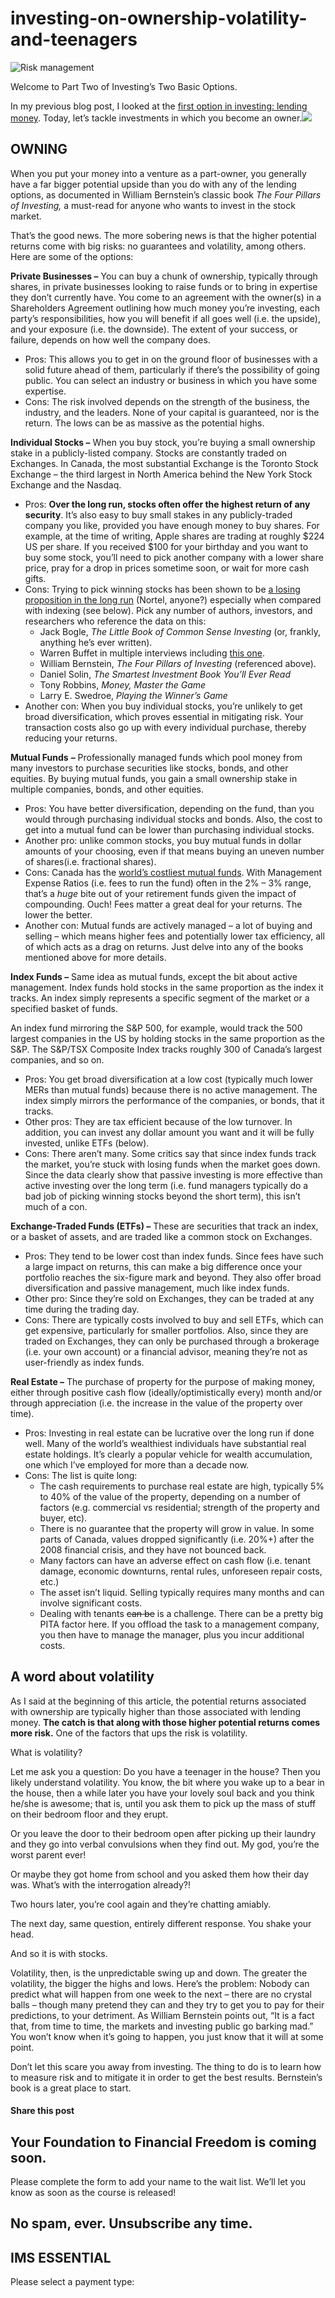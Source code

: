 # investing-on-ownership-volatility-and-teenagers
![Risk management](https://yourfinanciallaunchpad.com/wp-content/uploads/elementor/thumbs/Risk-iStock-495540916-qdc6cpthe1jg09nepcheyd0ymqwyqy89x64timb4aw.jpg "Risk management")

Welcome to Part Two of Investing’s Two Basic Options.

In my previous blog post, I looked at the [first option in investing: lending money](https://yflmainprod.wpengine.com/2018/08/investing-boils-down-to-two-basic-options/). Today, let’s tackle investments in which you become an owner.![](attachments/Risk-iStock-495540916.jpg)

## OWNING

When you put your money into a venture as a part-owner, you generally have a far bigger potential upside than you do with any of the lending options, as documented in William Bernstein’s classic book *The Four Pillars of Investing,* a must-read for anyone who wants to invest in the stock market.

That’s the good news. The more sobering news is that the higher potential returns come with big risks: no guarantees and volatility, among others. Here are some of the options:

**Private Businesses –** You can buy a chunk of ownership, typically through shares, in private businesses looking to raise funds or to bring in expertise they don’t currently have. You come to an agreement with the owner(s) in a Shareholders Agreement outlining how much money you’re investing, each party’s responsibilities, how you will benefit if all goes well (i.e. the upside), and your exposure (i.e. the downside). The extent of your success, or failure, depends on how well the company does.

- Pros: This allows you to get in on the ground floor of businesses with a solid future ahead of them, particularly if there’s the possibility of going public. You can select an industry or business in which you have some expertise.
- Cons: The risk involved depends on the strength of the business, the industry, and the leaders. None of your capital is guaranteed, nor is the return. The lows can be as massive as the potential highs.

**Individual Stocks –** When you buy stock, you’re buying a small ownership stake in a publicly-listed company. Stocks are constantly traded on Exchanges. In Canada, the most substantial Exchange is the Toronto Stock Exchange – the third largest in North America behind the New York Stock Exchange and the Nasdaq.

- Pros: **Over the long run, stocks often offer the highest return of any security**. It’s also easy to buy small stakes in any publicly-traded company you like, provided you have enough money to buy shares. For example, at the time of writing, Apple shares are trading at roughly $224 US per share. If you received $100 for your birthday and you want to buy some stock, you’ll need to pick another company with a lower share price, pray for a drop in prices sometime soon, or wait for more cash gifts.
- Cons: Trying to pick winning stocks has been shown to be [a losing proposition in the long run](https://www.investopedia.com/articles/financial-advisors/062915/indexing-vs-stock-picking-which-better-right-now.asp) (Nortel, anyone?) especially when compared with indexing (see below). Pick any number of authors, investors, and researchers who reference the data on this:
	- Jack Bogle, *The Little Book of Common Sense Investing* (or, frankly, anything he’s ever written).
	- Warren Buffet in multiple interviews including [this one](https://www.thebalance.com/pick-stocks-like-warren-buffett-4118944).
	- William Bernstein, *The Four Pillars of Investing* (referenced above).
	- Daniel Solin, *The Smartest Investment Book You’ll Ever Read*
	- Tony Robbins, *Money, Master the Game*
	- Larry E. Swedroe, *Playing the Winner’s Game*
- Another con: When you buy individual stocks, you’re unlikely to get broad diversification, which proves essential in mitigating risk. Your transaction costs also go up with every individual purchase, thereby reducing your returns.

**Mutual Funds** **–** Professionally managed funds which pool money from many investors to purchase securities like stocks, bonds, and other equities. By buying mutual funds, you gain a small ownership stake in multiple companies, bonds, and other equities.

- Pros: You have better diversification, depending on the fund, than you would through purchasing individual stocks and bonds. Also, the cost to get into a mutual fund can be lower than purchasing individual stocks.
- Another pro: unlike common stocks, you buy mutual funds in dollar amounts of your choosing, even if that means buying an uneven number of shares(i.e. fractional shares).
- Cons: Canada has the [world’s costliest mutual funds](https://business.financialpost.com/investing/funds/vanguard-known-for-cheap-etfs-launches-canadian-mutual-funds?utm_campaign=Echobox&utm_medium=Social&utm_source=Twitter#Echobox=1530016356). With Management Expense Ratios (i.e. fees to run the fund) often in the 2% – 3% range, that’s a *huge* bite out of your retirement funds given the impact of compounding. Ouch! Fees matter a great deal for your returns. The lower the better.
- Another con: Mutual funds are actively managed – a lot of buying and selling – which means higher fees and potentially lower tax efficiency, all of which acts as a drag on returns. Just delve into any of the books mentioned above for more details.

**Index Funds –** Same idea as mutual funds, except the bit about active management. Index funds hold stocks in the same proportion as the index it tracks. An index simply represents a specific segment of the market or a specified basket of funds.

An index fund mirroring the S&P 500, for example, would track the 500 largest companies in the US by holding stocks in the same proportion as the S&P. The S&P/TSX Composite Index tracks roughly 300 of Canada’s largest companies, and so on.

- Pros: You get broad diversification at a low cost (typically much lower MERs than mutual funds) because there is no active management. The index simply mirrors the performance of the companies, or bonds, that it tracks.
- Other pros: They are tax efficient because of the low turnover. In addition, you can invest any dollar amount you want and it will be fully invested, unlike ETFs (below).
- Cons: There aren’t many. Some critics say that since index funds track the market, you’re stuck with losing funds when the market goes down. Since the data clearly show that passive investing is more effective than active investing over the long term (i.e. fund managers typically do a bad job of picking winning stocks beyond the short term), this isn’t much of a con.

**Exchange-Traded Funds (ETFs) –** These are securities that track an index, or a basket of assets, and are traded like a common stock on Exchanges.

- Pros: They tend to be lower cost than index funds. Since fees have such a large impact on returns, this can make a big difference once your portfolio reaches the six-figure mark and beyond. They also offer broad diversification and passive management, much like index funds.
- Other pro: Since they’re sold on Exchanges, they can be traded at any time during the trading day.
- Cons: There are typically costs involved to buy and sell ETFs, which can get expensive, particularly for smaller portfolios. Also, since they are traded on Exchanges, they can only be purchased through a brokerage (i.e. your own account) or a financial advisor, meaning they’re not as user-friendly as index funds.

**Real Estate –** The purchase of property for the purpose of making money, either through positive cash flow (ideally/optimistically every) month and/or through appreciation (i.e. the increase in the value of the property over time).

- Pros: Investing in real estate can be lucrative over the long run if done well. Many of the world’s wealthiest individuals have substantial real estate holdings. It’s clearly a popular vehicle for wealth accumulation, one which I’ve employed for more than a decade now.
- Cons: The list is quite long:
	- The cash requirements to purchase real estate are high, typically 5% to 40% of the value of the property, depending on a number of factors (e.g. commercial vs residential; strength of the property and buyer, etc).
	- There is no guarantee that the property will grow in value. In some parts of Canada, values dropped significantly (i.e. 20%+) after the 2008 financial crisis, and they have not bounced back.
	- Many factors can have an adverse effect on cash flow (i.e. tenant damage, economic downturns, rental rules, unforeseen repair costs, etc.)
	- The asset isn’t liquid. Selling typically requires many months and can involve significant costs.
	- Dealing with tenants ~~can be~~ is a challenge. There can be a pretty big PITA factor here. If you offload the task to a management company, you then have to manage the manager, plus you incur additional costs.

## A word about volatility

As I said at the beginning of this article, the potential returns associated with ownership are typically higher than those associated with lending money. **The catch is that along with those higher potential returns comes more risk.** One of the factors that ups the risk is volatility.

What is volatility?

Let me ask you a question: Do you have a teenager in the house? Then you likely understand volatility. You know, the bit where you wake up to a bear in the house, then a while later you have your lovely soul back and you think he/she is awesome; that is, until you ask them to pick up the mass of stuff on their bedroom floor and they erupt.

Or you leave the door to their bedroom open after picking up their laundry and they go into verbal convulsions when they find out. My god, you’re the worst parent ever!

Or maybe they got home from school and you asked them how their day was. What’s with the interrogation already?!

Two hours later, you’re cool again and they’re chatting amiably.

The next day, same question, entirely different response. You shake your head.

And so it is with stocks.

Volatility, then, is the unpredictable swing up and down. The greater the volatility, the bigger the highs and lows. Here’s the problem: Nobody can predict what will happen from one week to the next – there are no crystal balls – though many pretend they can and they try to get you to pay for their predictions, to your detriment. As William Bernstein points out, “It is a fact that, from time to time, the markets and investing public go barking mad.” You won’t know when it’s going to happen, you just know that it will at some point.

Don’t let this scare you away from investing. The thing to do is to learn how to measure risk and to mitigate it in order to get the best results. Bernstein’s book is a great place to start.

#### Share this post

## Your Foundation to Financial Freedom is coming soon.

Please complete the form to add your name to the wait list. We’ll let you know as soon as the course is released!

## No spam, ever. Unsubscribe any time.

## IMS ESSENTIAL

Please select a payment type: